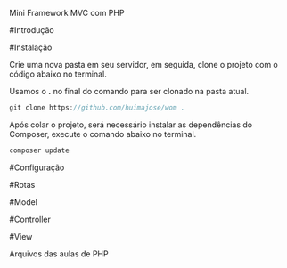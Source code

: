 Mini Framework MVC com PHP


#Introdução

#Instalação

Crie uma nova pasta em seu servidor, em seguida, clone o projeto com o código abaixo no terminal.

Usamos o **.** no final do comando para ser clonado na pasta atual.

```c
git clone https://github.com/huimajose/wom .
```

Após colar o projeto, será necessário instalar as dependências do Composer, execute o comando abaixo no terminal.

```php
composer update
```

#Configuração

#Rotas

#Model

#Controller

#View

Arquivos das aulas de PHP
